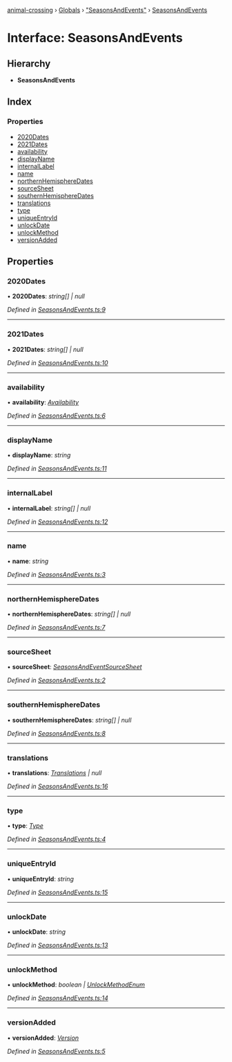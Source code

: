 [animal-crossing](../README.md) › [Globals](../globals.md) › ["SeasonsAndEvents"](../modules/_seasonsandevents_.md) › [SeasonsAndEvents](_seasonsandevents_.seasonsandevents.md)

# Interface: SeasonsAndEvents

## Hierarchy

* **SeasonsAndEvents**

## Index

### Properties

* [2020Dates](_seasonsandevents_.seasonsandevents.md#2020dates)
* [2021Dates](_seasonsandevents_.seasonsandevents.md#2021dates)
* [availability](_seasonsandevents_.seasonsandevents.md#availability)
* [displayName](_seasonsandevents_.seasonsandevents.md#displayname)
* [internalLabel](_seasonsandevents_.seasonsandevents.md#internallabel)
* [name](_seasonsandevents_.seasonsandevents.md#name)
* [northernHemisphereDates](_seasonsandevents_.seasonsandevents.md#northernhemispheredates)
* [sourceSheet](_seasonsandevents_.seasonsandevents.md#sourcesheet)
* [southernHemisphereDates](_seasonsandevents_.seasonsandevents.md#southernhemispheredates)
* [translations](_seasonsandevents_.seasonsandevents.md#translations)
* [type](_seasonsandevents_.seasonsandevents.md#type)
* [uniqueEntryId](_seasonsandevents_.seasonsandevents.md#uniqueentryid)
* [unlockDate](_seasonsandevents_.seasonsandevents.md#unlockdate)
* [unlockMethod](_seasonsandevents_.seasonsandevents.md#unlockmethod)
* [versionAdded](_seasonsandevents_.seasonsandevents.md#versionadded)

## Properties

###  2020Dates

• **2020Dates**: *string[] | null*

*Defined in [SeasonsAndEvents.ts:9](https://github.com/Norviah/animal-crossing/blob/cd5681f/module/types/SeasonsAndEvents.ts#L9)*

___

###  2021Dates

• **2021Dates**: *string[] | null*

*Defined in [SeasonsAndEvents.ts:10](https://github.com/Norviah/animal-crossing/blob/cd5681f/module/types/SeasonsAndEvents.ts#L10)*

___

###  availability

• **availability**: *[Availability](../enums/_seasonsandevents_.availability.md)*

*Defined in [SeasonsAndEvents.ts:6](https://github.com/Norviah/animal-crossing/blob/cd5681f/module/types/SeasonsAndEvents.ts#L6)*

___

###  displayName

• **displayName**: *string*

*Defined in [SeasonsAndEvents.ts:11](https://github.com/Norviah/animal-crossing/blob/cd5681f/module/types/SeasonsAndEvents.ts#L11)*

___

###  internalLabel

• **internalLabel**: *string[] | null*

*Defined in [SeasonsAndEvents.ts:12](https://github.com/Norviah/animal-crossing/blob/cd5681f/module/types/SeasonsAndEvents.ts#L12)*

___

###  name

• **name**: *string*

*Defined in [SeasonsAndEvents.ts:3](https://github.com/Norviah/animal-crossing/blob/cd5681f/module/types/SeasonsAndEvents.ts#L3)*

___

###  northernHemisphereDates

• **northernHemisphereDates**: *string[] | null*

*Defined in [SeasonsAndEvents.ts:7](https://github.com/Norviah/animal-crossing/blob/cd5681f/module/types/SeasonsAndEvents.ts#L7)*

___

###  sourceSheet

• **sourceSheet**: *[SeasonsAndEventSourceSheet](../enums/_seasonsandevents_.seasonsandeventsourcesheet.md)*

*Defined in [SeasonsAndEvents.ts:2](https://github.com/Norviah/animal-crossing/blob/cd5681f/module/types/SeasonsAndEvents.ts#L2)*

___

###  southernHemisphereDates

• **southernHemisphereDates**: *string[] | null*

*Defined in [SeasonsAndEvents.ts:8](https://github.com/Norviah/animal-crossing/blob/cd5681f/module/types/SeasonsAndEvents.ts#L8)*

___

###  translations

• **translations**: *[Translations](_seasonsandevents_.translations.md) | null*

*Defined in [SeasonsAndEvents.ts:16](https://github.com/Norviah/animal-crossing/blob/cd5681f/module/types/SeasonsAndEvents.ts#L16)*

___

###  type

• **type**: *[Type](../enums/_seasonsandevents_.type.md)*

*Defined in [SeasonsAndEvents.ts:4](https://github.com/Norviah/animal-crossing/blob/cd5681f/module/types/SeasonsAndEvents.ts#L4)*

___

###  uniqueEntryId

• **uniqueEntryId**: *string*

*Defined in [SeasonsAndEvents.ts:15](https://github.com/Norviah/animal-crossing/blob/cd5681f/module/types/SeasonsAndEvents.ts#L15)*

___

###  unlockDate

• **unlockDate**: *string*

*Defined in [SeasonsAndEvents.ts:13](https://github.com/Norviah/animal-crossing/blob/cd5681f/module/types/SeasonsAndEvents.ts#L13)*

___

###  unlockMethod

• **unlockMethod**: *boolean | [UnlockMethodEnum](../enums/_seasonsandevents_.unlockmethodenum.md)*

*Defined in [SeasonsAndEvents.ts:14](https://github.com/Norviah/animal-crossing/blob/cd5681f/module/types/SeasonsAndEvents.ts#L14)*

___

###  versionAdded

• **versionAdded**: *[Version](../enums/_seasonsandevents_.version.md)*

*Defined in [SeasonsAndEvents.ts:5](https://github.com/Norviah/animal-crossing/blob/cd5681f/module/types/SeasonsAndEvents.ts#L5)*
